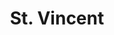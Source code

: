 ---
title: "St. Vincent"
summary: "Annie Clark is a singer / multi-instrumentalist and performs under the name St. Vincent. She began learning guitar at the age of 12, having been influenced by her uncle, , of the jazz duo . Her aunt is . Clark plays piano, organ, drums, bass guitar, theremin, and vibraphone. Has collaborated and/or toured with , , , and , among others. In 2013, Clark received the Smithsonian American Ingenuity Award, and in 2014, she performed with remaining members of at their Rock and Roll Hall of Fame induction. won the 2015 Grammy Award for Best Alternative Music Album."
image: "st-vincent.jpg"
---